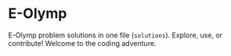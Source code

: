 # E-Olymp
E-Olymp problem solutions in one file (`solutions`). Explore, use, or contribute! Welcome to the coding adventure.
